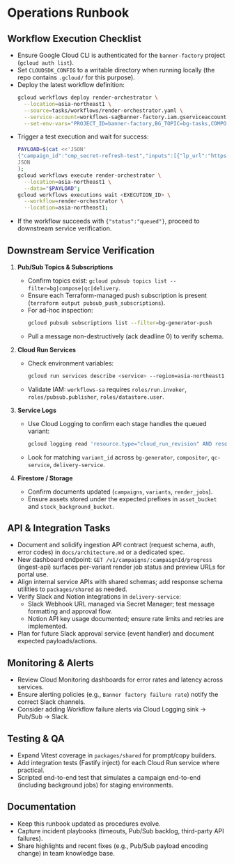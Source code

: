 # Operations Runbook

## Workflow Execution Checklist
- Ensure Google Cloud CLI is authenticated for the `banner-factory` project (`gcloud auth list`).
- Set `CLOUDSDK_CONFIG` to a writable directory when running locally (the repo contains `.gcloud/` for this purpose).
- Deploy the latest workflow definition:
  ```bash
  gcloud workflows deploy render-orchestrator \
    --location=asia-northeast1 \
    --source=tasks/workflows/render-orchestrator.yaml \
    --service-account=workflows-sa@banner-factory.iam.gserviceaccount.com \
    --set-env-vars="PROJECT_ID=banner-factory,BG_TOPIC=bg-tasks,COMPOSE_TOPIC=compose-tasks,QC_TOPIC=qc-tasks,DELIVERY_TOPIC=delivery-tasks,PROMPT_BUILDER_HOST=https://prompt-builder-vk3mjut3xq-an.a.run.app"
  ```
- Trigger a test execution and wait for success:
  ```bash
  PAYLOAD=$(cat <<'JSON'
  {"campaign_id":"cmp_secret-refresh-test","inputs":[{"lp_url":"https://example.com/coin-recovery","brand_name":"CoinAssist","objective":"相談","target_note":"40-60代の暗号資産保有者。誤送金/ウォレット凍結に困っている層。","pain_points":["誤送金","アクセス不能","開けないウォレット"],"value_props":["無料相談","成功報酬","最短提案"],"cta_type":"無料で相談する","brand_color_hex":"#F7931A","logo_url":"https://assets.example.com/logo.png","stat_claim":"復旧成功率97.8%","stat_evidence_url":"https://assets.example.com/evidence.pdf","stat_note":"※2023-2024年/実案件n=345/自社定義の成功を復旧可否で算出","disclaimer_code":"NO_GUARANTEE_OWNER_CHECK","tone":"緊急","style_code":"AUTO"}],"templates":["T1"],"sizes":["1080x1080"],"count_per_template":1,"bg_mode":"generate"}
  JSON
  );
  gcloud workflows execute render-orchestrator \
    --location=asia-northeast1 \
    --data="$PAYLOAD";
  gcloud workflows executions wait <EXECUTION_ID> \
    --workflow=render-orchestrator \
    --location=asia-northeast1;
  ```
- If the workflow succeeds with `{"status":"queued"}`, proceed to downstream service verification.

## Downstream Service Verification
1. **Pub/Sub Topics & Subscriptions**
   - Confirm topics exist: `gcloud pubsub topics list --filter=bg|compose|qc|delivery`.
   - Ensure each Terraform-managed push subscription is present (`terraform output pubsub_push_subscriptions`).
   - For ad-hoc inspection:
     ```bash
     gcloud pubsub subscriptions list --filter=bg-generator-push
     ```
   - Pull a message non-destructively (ack deadline 0) to verify schema.

2. **Cloud Run Services**
   - Check environment variables:
     ```bash
     gcloud run services describe <service> --region=asia-northeast1 --format=json | jq '.spec.template.spec.containers[0].env'
     ```
   - Validate IAM: `workflows-sa` requires `roles/run.invoker`, `roles/pubsub.publisher`, `roles/datastore.user`.

3. **Service Logs**
   - Use Cloud Logging to confirm each stage handles the queued variant:
     ```bash
     gcloud logging read 'resource.type="cloud_run_revision" AND resource.labels.service_name="bg-generator"' --limit=20 --freshness=1h
     ```
   - Look for matching `variant_id` across `bg-generator`, `compositor`, `qc-service`, `delivery-service`.

4. **Firestore / Storage**
   - Confirm documents updated (`campaigns`, `variants`, `render_jobs`).
   - Ensure assets stored under the expected prefixes in `asset_bucket` and `stock_background_bucket`.

## API & Integration Tasks
- Document and solidify ingestion API contract (request schema, auth, error codes) in `docs/architecture.md` or a dedicated spec.
- New dashboard endpoint: `GET /v1/campaigns/:campaignId/progress` (ingest-api) surfaces per-variant render job status and preview URLs for portal use.
- Align internal service APIs with shared schemas; add response schema utilities to `packages/shared` as needed.
- Verify Slack and Notion integrations in `delivery-service`:
  - Slack Webhook URL managed via Secret Manager; test message formatting and approval flow.
  - Notion API key usage documented; ensure rate limits and retries are implemented.
- Plan for future Slack approval service (event handler) and document expected payloads/actions.

## Monitoring & Alerts
- Review Cloud Monitoring dashboards for error rates and latency across services.
- Ensure alerting policies (e.g., `Banner factory failure rate`) notify the correct Slack channels.
- Consider adding Workflow failure alerts via Cloud Logging sink → Pub/Sub → Slack.

## Testing & QA
- Expand Vitest coverage in `packages/shared` for prompt/copy builders.
- Add integration tests (Fastify inject) for each Cloud Run service where practical.
- Scripted end-to-end test that simulates a campaign end-to-end (including background jobs) for staging environments.

## Documentation
- Keep this runbook updated as procedures evolve.
- Capture incident playbooks (timeouts, Pub/Sub backlog, third-party API failures).
- Share highlights and recent fixes (e.g., Pub/Sub payload encoding change) in team knowledge base.
